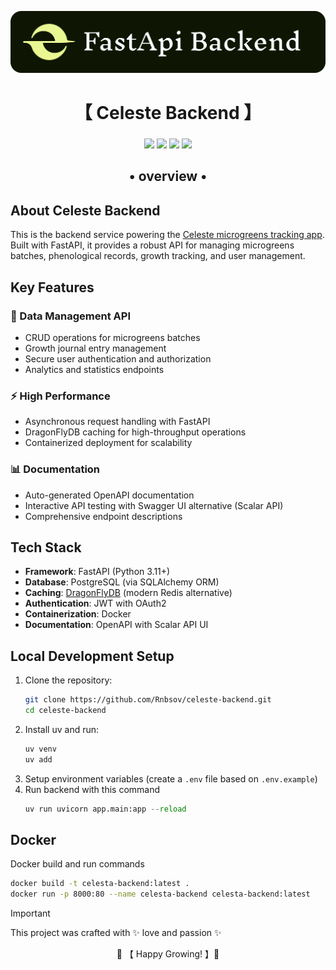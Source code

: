 <p align="center">
  <img src="./assets/Logo_Dark.svg" he alt="Celeste Logo" />
</p>

<div align="center">
    <h1>【 Celeste Backend 】</h1>
    <h3></h3>
</div>

<div align="center">

![](https://img.shields.io/github/last-commit/Rnbsov/celeste-backend?&style=for-the-badge&color=FFB1C8&logoColor=D9E0EE&labelColor=292324)
![](https://img.shields.io/github/stars/Rnbsov/celeste?style=for-the-badge&logo=andela&color=FFB686&logoColor=D9E0EE&labelColor=292324)
[![](https://img.shields.io/github/repo-size/Rnbsov/celeste-backend?color=CAC992&label=SIZE&logo=googledrive&style=for-the-badge&logoColor=D9E0EE&labelColor=292324)](https://github.com/Rnbsov/hyprland)
![](https://img.shields.io/badge/issues-skill-green?style=for-the-badge&color=CCE8E9&logoColor=D9E0EE&labelColor=292324)

</div>

<div align="center">
    <h2>• overview •</h2>
    <h3></h3>
</div>

## About Celeste Backend

This is the backend service powering the [Celeste microgreens tracking app](https://github.com/Rnbsov/celeste). Built with FastAPI, it provides a robust API for managing microgreens batches, phenological records, growth tracking, and user management.

## Key Features

### 🌱 Data Management API
- CRUD operations for microgreens batches
- Growth journal entry management
- Secure user authentication and authorization
- Analytics and statistics endpoints

### ⚡ High Performance
- Asynchronous request handling with FastAPI
- DragonFlyDB caching for high-throughput operations
- Containerized deployment for scalability

### 📊 Documentation
- Auto-generated OpenAPI documentation
- Interactive API testing with Swagger UI alternative (Scalar API)
- Comprehensive endpoint descriptions

## Tech Stack

- **Framework**: FastAPI (Python 3.11+)
- **Database**: PostgreSQL (via SQLAlchemy ORM)
- **Caching**: [DragonFlyDB](https://www.dragonflydb.io/) (modern Redis alternative)
- **Authentication**: JWT with OAuth2
- **Containerization**: Docker
- **Documentation**: OpenAPI with Scalar API UI

## Local Development Setup

1. Clone the repository:
   ```bash
   git clone https://github.com/Rnbsov/celeste-backend.git
   cd celeste-backend
   ```
2. Install uv and run:
    ```bash
    uv venv
    uv add
    ```
3. Setup environment variables (create a `.env` file based on `.env.example`)
4. Run backend with this command
    ```py
    uv run uvicorn app.main:app --reload
    ```

## Docker

Docker build and run commands

```bash
docker build -t celesta-backend:latest .
docker run -p 8000:80 --name celesta-backend celesta-backend:latest
```


> [!IMPORTANT]
> This project was crafted with ✨ love and passion ✨

<div align="center">

  🍃 【 Happy Growing! 】👾

</div>

